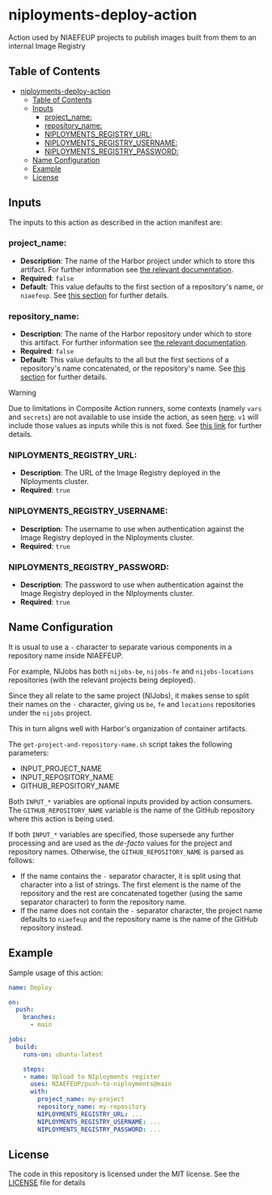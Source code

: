# niployments-deploy-action

Action used by NIAEFEUP projects to publish images built from them to an internal Image Registry

## Table of Contents
- [niployments-deploy-action](#niployments-deploy-action)
  - [Table of Contents](#table-of-contents)
  - [Inputs](#inputs)
    - [project\_name:](#project_name)
    - [repository\_name:](#repository_name)
    - [NIPLOYMENTS\_REGISTRY\_URL:](#niployments_registry_url)
    - [NIPLOYMENTS\_REGISTRY\_USERNAME:](#niployments_registry_username)
    - [NIPLOYMENTS\_REGISTRY\_PASSWORD:](#niployments_registry_password)
  - [Name Configuration](#name-configuration)
  - [Example](#example)
  - [License](#license)


## Inputs

The inputs to this action as described in the action manifest are:

### project_name:
- **Description**: The name of the Harbor project under which to store this artifact. For further information see [the relevant documentation](https://goharbor.io/docs/2.10.0/working-with-projects/).
- **Required**: `false`
- **Default**: This value defaults to the first section of a repository's name, or `niaefeup`. See [this section](#name-configuration) for further details.

### repository_name:
- **Description**: The name of the Harbor repository under which to store this artifact. For further information see [the relevant documentation](https://goharbor.io/docs/2.10.0/working-with-projects/working-with-images/repositories/).
- **Required**: `false`
- **Default**: This value defaults to the all but the first sections of a repository's name concatenated, or the repository's name. See [this section](#name-configuration) for further details.



> [!WARNING]  
> Due to limitations in Composite Action runners, some contexts (namely `vars` and `secrets`) are not available to use inside the action, as seen [here](https://github.com/NIAEFEUP/niployments-deploy-action-test/actions/runs/8588451113). `v1` will include those values as inputs while this is not fixed. See [this link](https://github.com/orgs/community/discussions/49689) for further details.

### NIPLOYMENTS_REGISTRY_URL:
- **Description**: The URL of the Image Registry deployed in the NIployments cluster.
- **Required**: `true`

### NIPLOYMENTS_REGISTRY_USERNAME:
- **Description**: The username to use when authentication against the Image Registry deployed in the NIployments cluster.
- **Required**: `true`

### NIPLOYMENTS_REGISTRY_PASSWORD:
- **Description**: The password to use when authentication against the Image Registry deployed in the NIployments cluster.
- **Required**: `true`


## Name Configuration

It is usual to use a `-` character to separate various components in a repository name inside NIAEFEUP.

For example, NIJobs has both `nijobs-be`, `nijobs-fe` and `nijobs-locations` repositories (with the relevant projects being deployed).

Since they all relate to the same project (NIJobs), it makes sense to split their names on the `-` character, giving us `be`, `fe` and `locations` repositories under the `nijobs` project.

This in turn aligns well with Harbor's organization of container artifacts.

The `get-project-and-repository-name.sh` script takes the following parameters:
- INPUT_PROJECT_NAME
- INPUT_REPOSITORY_NAME
- GITHUB_REPOSITORY_NAME

Both `INPUT_*` variables are optional inputs provided by action consumers. The `GITHUB_REPOSITORY_NAME` variable is the name of the GitHub repository where this action is being used.

If both `INPUT_*` variables are specified, those supersede any further processing and are used as the *de-facto* values for the project and repository names.
Otherwise, the `GITHUB_REPOSITORY_NAME` is parsed as follows:
- If the name contains the `-` separator character, it is split using that character into a list of strings. The first element is the name of the repository and the rest are concatenated together (using the same separator character) to form the repository name.
- If the name does not contain the `-` separator character, the project name defaults to `niaefeup` and the repository name is the name of the GitHub repository instead.

## Example

Sample usage of this action:
```yaml
name: Deploy

on:
  push:
    branches:
      - main

jobs:
  build:
    runs-on: ubuntu-latest

    steps:
    - name: Upload to NIployments register
      uses: NIAEFEUP/push-to-niployments@main
      with:
        project_name: my-project
        repository_name: my-repository
        NIPLOYMENTS_REGISTRY_URL: ...
        NIPLOYMENTS_REGISTRY_USERNAME: ...
        NIPLOYMENTS_REGISTRY_PASSWORD: ...
```

## License

The code in this repository is licensed under the MIT license. See the [LICENSE](./LICENSE) file for details